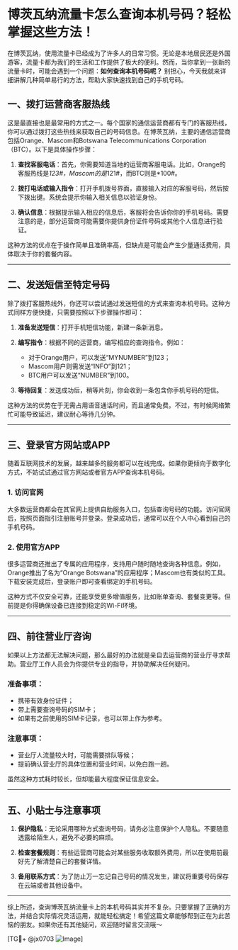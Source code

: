 # 博茨瓦纳流量卡怎么查询本机号码？轻松掌握这些方法！

在博茨瓦纳，使用流量卡已经成为了许多人的日常习惯。无论是本地居民还是外国游客，流量卡都为我们的生活和工作提供了极大的便利。然而，当你拿到一张新的流量卡时，可能会遇到一个问题：**如何查询本机号码呢？** 别担心，今天我就来详细讲解几种简单易行的方法，帮助大家快速找到自己的手机号码。

## 一、拨打运营商客服热线

这是最直接也是最常用的方式之一。每个国家的通信运营商都有专门的客服热线，你可以通过拨打这些热线来获取自己的号码信息。在博茨瓦纳，主要的通信运营商包括Orange、Mascom和Botswana Telecommunications Corporation（BTC）。以下是具体操作步骤：

1. **查找客服电话**：首先，你需要知道当地的运营商客服电话。比如，Orange的客服热线是*123#，Mascom的是*121#，而BTC则是*100#。
   
2. **拨打电话或输入指令**：打开手机拨号界面，直接输入对应的客服号码，然后按下拨出键。系统会提示你输入相关信息以验证身份。

3. **确认信息**：根据提示输入相应的信息后，客服将会告诉你你的手机号码。需要注意的是，部分运营商可能需要你提供身份证件号码或其他个人信息进行验证。

这种方法的优点在于操作简单且准确率高，但缺点是可能会产生少量通话费用，具体取决于你的套餐内容。

---

## 二、发送短信至特定号码

除了拨打客服热线外，你还可以尝试通过发送短信的方式来查询本机号码。这种方式同样方便快捷，只需要按照以下步骤操作即可：

1. **准备发送短信**：打开手机短信功能，新建一条新消息。

2. **编写指令**：根据不同的运营商，编写相应的查询指令。例如：
   - 对于Orange用户，可以发送“MYNUMBER”到123；
   - Mascom用户则需发送“INFO”到121；
   - BTC用户可以发送“NUMBER”到100。

3. **等待回复**：发送成功后，稍等片刻，你会收到一条包含你手机号码的短信。

这种方法的优势在于无需占用语音通话时间，而且通常免费。不过，有时候网络繁忙可能导致延迟，建议耐心等待几分钟。

---

## 三、登录官方网站或APP

随着互联网技术的发展，越来越多的服务都可以在线完成。如果你更倾向于数字化方式，不妨试试通过官方网站或者官方APP查询本机号码。

### 1. 访问官网
大多数运营商都会在其官网上提供自助服务入口，包括查询号码的功能。访问官网后，按照页面指引注册账号并登录。登录成功后，通常可以在个人中心看到自己的手机号码。

### 2. 使用官方APP
很多运营商还推出了专属的应用程序，支持用户随时随地查询各种信息。例如，Orange推出了名为“Orange Botswana”的应用程序；Mascom也有类似的工具。下载安装完成后，登录账户即可查看绑定的手机号码。

这种方式不仅安全可靠，还能享受更多增值服务，比如账单查询、套餐变更等。但前提是你得确保设备已连接到稳定的Wi-Fi环境。

---

## 四、前往营业厅咨询

如果以上方法都无法解决问题，那么最好的办法就是亲自去运营商的营业厅寻求帮助。营业厅工作人员会为你提供专业的指导，并协助解决任何疑问。

### 准备事项：
- 携带有效身份证件；
- 带上需要查询号码的SIM卡；
- 如果有之前使用的SIM卡记录，也可以带上作为参考。

### 注意事项：
- 营业厅人流量较大时，可能需要排队等候；
- 提前确认营业厅的具体位置和营业时间，以免白跑一趟。

虽然这种方式耗时较长，但却能最大程度保证信息安全。

---

## 五、小贴士与注意事项

1. **保护隐私**：无论采用哪种方式查询号码，请务必注意保护个人隐私。不要随意透露给陌生人，避免不必要的麻烦。

2. **检查套餐规则**：有些运营商可能会对某些服务收取额外费用，所以在使用前最好先了解清楚自己的套餐详情。

3. **备用联系方式**：为了防止万一忘记自己号码的情况发生，建议将重要号码保存在云端或者其他设备中。

---

综上所述，查询博茨瓦纳流量卡上的本机号码其实并不复杂。只要掌握了正确的方法，并结合实际情况灵活运用，就能轻松搞定！希望这篇文章能够帮到正在为此苦恼的朋友。如果你还有其他疑问，欢迎随时留言交流哦～

[TG💪+ @jx0703 ![Image](https://github.com/user-attachments/assets/dbca1d08-cadb-493c-b0ec-ad6f7a83f270)]